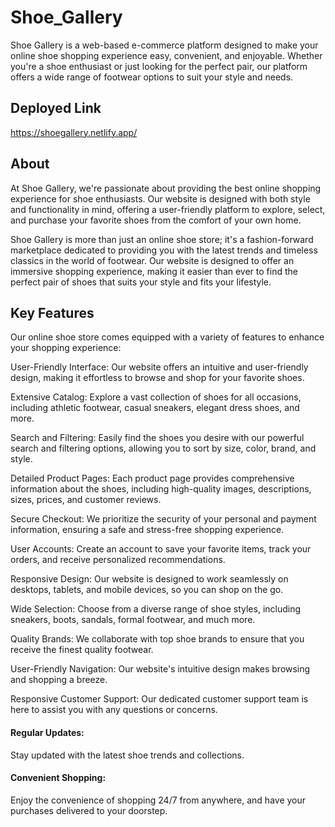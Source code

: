 # Shoe_Gallery

Shoe Gallery is a web-based e-commerce platform designed to make your online shoe shopping experience easy, convenient, and enjoyable. Whether you're a shoe enthusiast or just looking for the perfect pair, our platform offers a wide range of footwear options to suit your style and needs.

## Deployed Link

https://shoegallery.netlify.app/

## About

At Shoe Gallery, we're passionate about providing the best online shopping experience for shoe enthusiasts. Our website is designed with both style and functionality in mind, offering a user-friendly platform to explore, select, and purchase your favorite shoes from the comfort of your own home. 

Shoe Gallery is more than just an online shoe store; it's a fashion-forward marketplace dedicated to providing you with the latest trends and timeless classics in the world of footwear. Our website is designed to offer an immersive shopping experience, making it easier than ever to find the perfect pair of shoes that suits your style and fits your lifestyle.

## Key Features

Our online shoe store comes equipped with a variety of features to enhance your shopping experience:

User-Friendly Interface:
Our website offers an intuitive and user-friendly design, making it effortless to browse and shop for your favorite shoes.

Extensive Catalog:
Explore a vast collection of shoes for all occasions, including athletic footwear, casual sneakers, elegant dress shoes, and more.

Search and Filtering:
Easily find the shoes you desire with our powerful search and filtering options, allowing you to sort by size, color, brand, and style.

Detailed Product Pages:
Each product page provides comprehensive information about the shoes, including high-quality images, descriptions, sizes, prices, and customer reviews.

Secure Checkout:
We prioritize the security of your personal and payment information, ensuring a safe and stress-free shopping experience.

User Accounts:
Create an account to save your favorite items, track your orders, and receive personalized recommendations.

Responsive Design:
Our website is designed to work seamlessly on desktops, tablets, and mobile devices, so you can shop on the go.

Wide Selection:
Choose from a diverse range of shoe styles, including sneakers, boots, sandals, formal footwear, and much more.

Quality Brands:
We collaborate with top shoe brands to ensure that you receive the finest quality footwear.

User-Friendly Navigation:
Our website's intuitive design makes browsing and shopping a breeze.

Responsive Customer Support:
Our dedicated customer support team is here to assist you with any questions or concerns.

#### Regular Updates:
Stay updated with the latest shoe trends and collections.

#### Convenient Shopping:
Enjoy the convenience of shopping 24/7 from anywhere, and have your purchases delivered to your doorstep.
